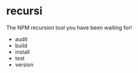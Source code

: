 # recursi

The NPM recursion tool you have been waiting for!

- audit
- build
- install
- test
- version